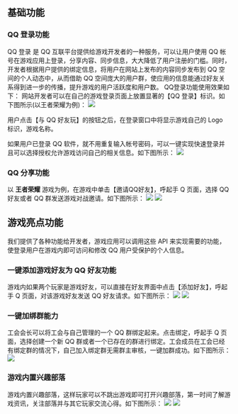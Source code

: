 ## 基础功能
### QQ 登录功能
QQ 登录 是 QQ 互联平台提供给游戏开发者的一种服务，可以让用户使用 QQ 帐号在游戏应用上登录，分享内容、同步信息，大大降低了用户注册的门槛。同时，开发者根据用户提供的绑定信息，将用户在网站上发布的内容同步发布到 QQ 空间的个人动态中，从而借助 QQ 空间庞大的用户群，使应用的信息能通过好友关系得到进一步的传播，提升游戏的用户活跃度和用户数。
QQ登录功能使用效果如下：
网站开发者可以在自己的游戏登录页面上放置显著的【QQ 登录】标识。如下图所示(以王者荣耀为例)：
![](http://imgcache.tce.fsphere.cn/image/mc.qcloudimg.com/static/img/c1fcfe64c2413f59dd944f8648e633e8/image.png)

用户点击【与 QQ 好友玩】的按钮之后，在登录窗口中将显示游戏自己的 Logo 标识，游戏名称。

如果用户已登录 QQ 软件，就不用重复输入帐号密码，可以一键实现快速登录并且可以选择授权允许游戏访问自己的相关信息。如下图所示：
![](http://imgcache.tce.fsphere.cn/image/mc.qcloudimg.com/static/img/313f11a05b756228c6dcf4bed2ae087e/image.png)

### QQ 分享功能
以 **王者荣耀** 游戏为例，在游戏中单击【邀请QQ好友】，呼起手 Q 页面，选择 QQ 好友或者 QQ 群发送游戏对战邀请。如下图所示：
![](http://imgcache.tce.fsphere.cn/image/mc.qcloudimg.com/static/img/d4939197ad96c880215d2ecf1cc8a2ba/image.png)
![](http://imgcache.tce.fsphere.cn/image/mc.qcloudimg.com/static/img/eec545261bbdae59060c94954581b1a2/image.png)

## 游戏亮点功能
我们提供了各种功能给开发者，游戏应用可以调用这些 API 来实现需要的功能，使登录用户在游戏内即可访问和修改 QQ 用户受保护的个人信息。
### 一键添加游戏好友为 QQ 好友功能
游戏内如果两个玩家是游戏好友，可以直接在好友界面中点击【添加好友】，呼起手 Q 页面，对该游戏好友发送 QQ 好友请求。如下图所示：
![](http://imgcache.tce.fsphere.cn/image/mc.qcloudimg.com/static/img/3f9a9c88ebcbfac4b889c7610ee5081c/image.png)
![](http://imgcache.tce.fsphere.cn/image/mc.qcloudimg.com/static/img/f329659c5e159158f5507befe634e6f2/image.png)
### 一键加绑群能力
工会会长可以将工会与自己管理的一个 QQ 群绑定起来。点击绑定，呼起手 Q 页面，选择创建一个新 QQ 群或者一个已存在的群进行绑定。工会成员在工会已经有绑定群的情况下，自己加入绑定群无需群主审核，一键加群成功。如下图所示：
![](http://imgcache.tce.fsphere.cn/image/mc.qcloudimg.com/static/img/142a0ab0f4022a643c624910fc92f64f/image.png)
### 游戏内置兴趣部落
游戏内置兴趣部落，这样玩家可以不跳出游戏即可打开兴趣部落，第一时间了解游戏资讯，关注部落并与其它玩家交流心得。如下图所示：
![](http://imgcache.tce.fsphere.cn/image/mc.qcloudimg.com/static/img/3641cebc12b8fae8ea3b35a6ed837c43/image.png)
![](http://imgcache.tce.fsphere.cn/image/mc.qcloudimg.com/static/img/c507803f789604b1dd9227156cb3ec02/image.png)
